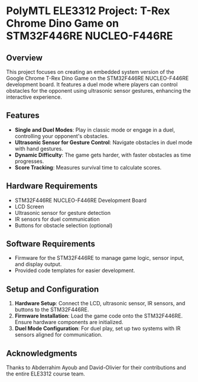 # PolyMTL ELE3312 Project: T-Rex Chrome Dino Game on STM32F446RE NUCLEO-F446RE

## Overview

This project focuses on creating an embedded system version of the Google Chrome T-Rex Dino Game on the STM32F446RE NUCLEO-F446RE development board. It features a duel mode where players can control obstacles for the opponent using ultrasonic sensor gestures, enhancing the interactive experience.

## Features

- **Single and Duel Modes**: Play in classic mode or engage in a duel, controlling your opponent's obstacles.
- **Ultrasonic Sensor for Gesture Control**: Navigate obstacles in duel mode with hand gestures.
- **Dynamic Difficulty**: The game gets harder, with faster obstacles as time progresses.
- **Score Tracking**: Measures survival time to calculate scores.

## Hardware Requirements

- STM32F446RE NUCLEO-F446RE Development Board
- LCD Screen
- Ultrasonic sensor for gesture detection
- IR sensors for duel communication
- Buttons for obstacle selection (optional)

## Software Requirements

- Firmware for the STM32F446RE to manage game logic, sensor input, and display output.
- Provided code templates for easier development.

## Setup and Configuration

1. **Hardware Setup**: Connect the LCD, ultrasonic sensor, IR sensors, and buttons to the STM32F446RE.
2. **Firmware Installation**: Load the game code onto the STM32F446RE. Ensure hardware components are initialized.
3. **Duel Mode Configuration**: For duel play, set up two systems with IR sensors aligned for communication.

## Acknowledgments

Thanks to Abderrahim Ayoub and David-Olivier for their contributions and the entire ELE3312 course team.
